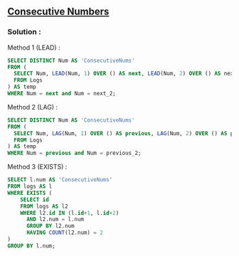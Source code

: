 ## [Consecutive Numbers](https://leetcode.com/problems/consecutive-numbers)

### Solution :

Method 1 (LEAD) :
```sql
SELECT DISTINCT Num AS 'ConsecutiveNums'
FROM (
  SELECT Num, LEAD(Num, 1) OVER () AS next, LEAD(Num, 2) OVER () AS next_2
  FROM Logs
) AS temp
WHERE Num = next and Num = next_2;
```

Method 2 (LAG) :
```sql
SELECT DISTINCT Num AS 'ConsecutiveNums'
FROM (
  SELECT Num, LAG(Num, 1) OVER () AS previous, LAG(Num, 2) OVER () AS previous_2
  FROM Logs
) AS temp
WHERE Num = previous and Num = previous_2;
```

Method 3 (EXISTS) :
```sql
SELECT l.num AS 'ConsecutiveNums'
FROM logs AS l
WHERE EXISTS (
    SELECT id
    FROM logs AS l2
    WHERE l2.id IN (l.id+1, l.id+2)
      AND l2.num = l.num
      GROUP BY l2.num
      HAVING COUNT(l2.num) = 2
)
GROUP BY l.num;
```
